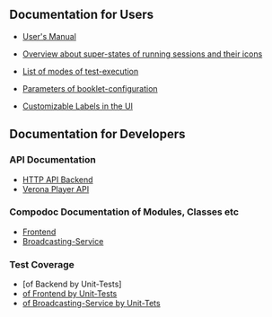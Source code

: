 ## Documentation for Users

* [User's Manual](https://github.com/iqb-berlin/iqb-berlin.github.io/wiki/2-Testcenter)

* [Overview about super-states of running sessions and their icons](https://iqb-berlin.github.io/testcenter/dist/test-session-super-states.html)
* [List of modes of test-execution](https://iqb-berlin.github.io/testcenter/dist/test-mode)
* [Parameters of booklet-configuration](https://iqb-berlin.github.io/testcenter/dist/booklet-config)
* [Customizable Labels in the UI](https://iqb-berlin.github.io/testcenter/dist/custom-texts)

## Documentation for Developers


### API Documentation

* [HTTP API Backend](https://iqb-berlin.github.io/testcenter/dist/api/index.html)
* [Verona Player API](https://verona-interfaces.github.io/player/)

### Compodoc Documentation of Modules, Classes etc

* [Frontend](https://iqb-berlin.github.io/testcenter/dist/compodoc-frontend/index.html)
* [Broadcasting-Service](https://iqb-berlin.github.io/testcenter/dist/compodoc-broadcasting-service/index.html)

### Test Coverage

* [of Backend by Unit-Tests]
* [of Frontend by Unit-Tests](https://iqb-berlin.github.io/testcenter/dist/test-coverage-frontend-unit/report/index.html)
* [of Broadcasting-Service by Unit-Tets](https://iqb-berlin.github.io/testcenter/dist/test-coverage-broadcasting-service-unit/lcov-report/index.html)



[comment]: <> (# IQB testcenter-frontend)

[comment]: <> (Some generated Docs:)

[comment]: <> (* [CustomTexts]&#40;./custom-texts&#41;)

[comment]: <> (* [Group-Monitor Superstate-Icons]&#40;./super-states&#41;)

[comment]: <> (* [Test-Modes]&#40;./test-mode&#41;)

[comment]: <> (* [Booklet Conifg Parameter]&#40;./booklet-config&#41;)

[comment]: <> (# IQB Testcenter Backend)

[comment]: <> (* [Readme]&#40;../README.md&#41;)

[comment]: <> (* [API]&#40;./api&#41;)

[comment]: <> (* [Upgrade Information]&#40;./UPGRADE.md&#41;)

[comment]: <> (* [Manual Installation]&#40;./manual_installation.md&#41;)
